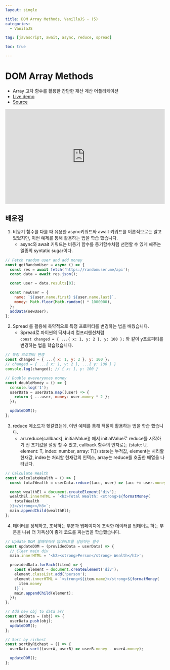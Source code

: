 ```yaml
---
layout: single

title: DOM Array Methods, VanillaJS - (5)
categories:
  - VanilaJS

tag: [javascript, await, async, reduce, spread]

toc: true

---
```

# DOM Array Methods

- Array 고차 함수를 활용한 간단한 재산 계산 어플리케이션
- <a href='https://codepen.io/kim7720/pen/abqwwRN'>Live demo</a>
- <a href='https://github.com/bo-oseng/vanilla_javascript_pratice_projects/tree/main/DOM%20Array%20Methods'>Source</a>

<iframe height="300" style="width: 100%;" scrolling="no" title="DOM Array Methods" src="https://codepen.io/kim7720/embed/abqwwRN?default-tab=html%2Cresult" frameborder="no" loading="lazy" allowtransparency="true" allowfullscreen="true">
  See the Pen <a href="https://codepen.io/kim7720/pen/abqwwRN">
  DOM Array Methods</a> by KimBosung (<a href="https://codepen.io/kim7720">@kim7720</a>)
  on <a href="https://codepen.io">CodePen</a>.
</iframe>
  

## 배운점

1. 비동기 함수를 다룰 때 유용한 async키워드와 await 키워드를 이론적으로는 알고 있었지만, 이번 예제를 통해 활용하는 법을 학습 했습니다.
   - async와 await 키워드는 비동기 함수를 동기함수처럼 선언할 수 있게 해주는 일종의 syntatic sugar이다.

```javascript
// Fetch random user and add money
const getRandomUser = async () => {
  const res = await fetch('https://randomuser.me/api');
  const data = await res.json();

  const user = data.results[0];

  const newUser = {
    name: `${user.name.first} ${user.name.last}`,
    money: Math.floor(Math.random() * 1000000),
  };
  addData(newUser);
};
```

2. Spread 를 활용해 축약적으로 특정 프로퍼티를 변경하는 법을 배웠습니다.
   - Spread로 파이썬의 딕셔너리 컴프리헨션처럼  
     `const changed = { ...{ x: 1, y: 2 }, y: 100 };` 와 같이 y프로퍼티를 변경하는 법을 학습했습니다.

```javascript
// 특정 프로퍼티 변경
const changed = { ...{ x: 1, y: 2 }, y: 100 };
// changed = { ...{ x: 1, y: 2 }, ...{ y: 100 } }
console.log(changed); // { x: 1, y: 100 }
```

```javascript
// Double eveveryones money
const doubleMoney = () => {
  console.log('1');
  userData = userData.map((user) => {
    return { ...user, money: user.money * 2 };
  });

  updateDOM();
};
```

3. reduce 메소드가 헷갈렸는데, 이번 예제를 통해 적절히 활용하는 법을 학습 했습니다.
   - arr.reduce(callback[, initialValue]) 에서 initialValue로 reduce를 시작하기 전 초기값을 설정 할 수 있고, callback 함수의 인자로는 (state: U, element: T, index: number, array: T[]) state는 누적값, element는 처리할 현재값, index는 처리할 현재값의 인덱스, array는 reduce를 호출한 배열을 나타낸다.

```javascript
// Calculate Wealth
const calculateWealth = () => {
  const totalWealth = userData.reduce((acc, user) => (acc += user.money), 0);

  const wealthEl = document.createElement('div');
  wealthEl.innerHTML = `<h3>Total Wealth: <strong>${formatMoney(
    totalWealth
  )}</strong></h3>`;
  main.appendChild(wealthEl);
};
```

4. 데이터를 정제하고, 조작하는 부분과 웹페이지에 조작한 데이터를 업데이트 하는 부분을 나눠 더 가독성이 좋게 코드를 짜는법을 학습했습니다.

```javascript
// Update DOM 웹페에지에 업데이트를 담당하는 함수
const updateDOM = (providedData = userData) => {
  // Clear main div
  main.innerHTML = '<h2><strong>Person</strong> Wealth</h2>';

  providedData.forEach((item) => {
    const element = document.createElement('div');
    element.classList.add('person');
    element.innerHTML = `<strong>${item.name}</strong>${formatMoney(
      item.money
    )}`;
    main.appendChild(element);
  });
};
```

```javascript
// Add new obj to data arr
const addData = (obj) => {
  userData.push(obj);
  updateDOM();
};

// Sort by richest
const sortByRichest = () => {
  userData.sort((userA, userB) => userB.money - userA.money);

  updateDOM();
};
```

